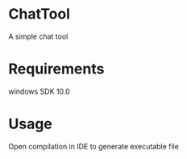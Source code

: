 # ChatTool
A simple chat tool

# Requirements
  windows SDK 10.0

# Usage
Open compilation in IDE to generate executable file

